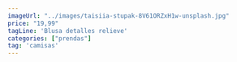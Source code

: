 ```yaml
---
imageUrl: "../images/taisiia-stupak-8V61ORZxH1w-unsplash.jpg"
price: "19,99"
tagLine: 'Blusa detalles relieve'
categories: ["prendas"]
tag: 'camisas'
---
```

